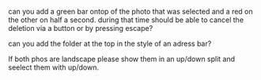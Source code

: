 
can you add a green bar ontop of  the photo that was selected  and a red on the other on half a second. during that time should be able to cancel the deletion via a button or by pressing escape?

can you add the folder at the top in the style of an adress bar?

If both phos are landscape please show them in an up/down split and seelect them with up/down.
